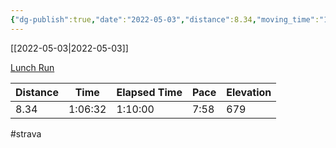 ```yaml
---
{"dg-publish":true,"date":"2022-05-03","distance":8.34,"moving_time":"1:06:32","elapsed_time":"1:10:00","pace":"7:58","total_elevation_gain":679,"url":"https://www.strava.com/activities/7083804079","permalink":"/01-personal/strava/2022-05-03-lunch-run/","dgPassFrontmatter":true}
---
```



[[2022-05-03\|2022-05-03]]

[Lunch Run](https://www.strava.com/activities/7083804079)

| Distance | Time    | Elapsed Time | Pace | Elevation |
| -------- | ------- | ------------ | ---- | --------- |
| 8.34     | 1:06:32 | 1:10:00      | 7:58 | 679       |




#strava
